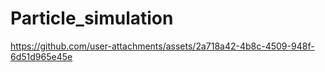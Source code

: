 # Particle_simulation

https://github.com/user-attachments/assets/2a718a42-4b8c-4509-948f-6d51d965e45e

